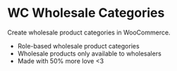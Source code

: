 # WC Wholesale Categories
Create wholesale product categories in WooCommerce.

* Role-based wholesale product categories
* Wholesale products only available to wholesalers
* Made with 50% more love <3
